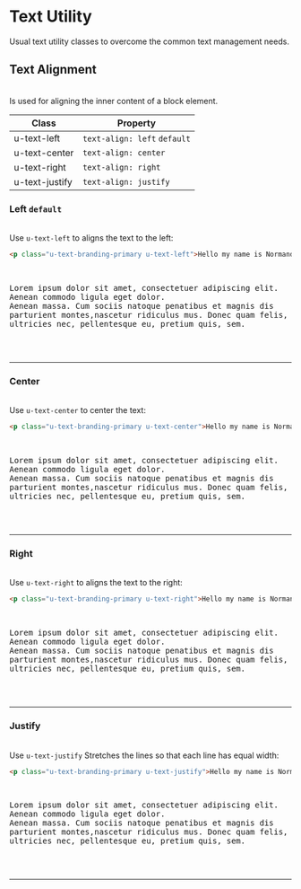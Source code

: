 # Text Utility

Usual text utility classes to overcome the common text management needs.

## Text Alignment

<br> Is used for aligning the inner content of a block element.

| Class         | Property                    |
| ------------- | --------------------------- |
| u-text-left   | `text-align: left` `default`|
| u-text-center | `text-align: center`        |
| u-text-right  | `text-align: right`         |
| u-text-justify| `text-align: justify`       |

### Left `default`
<br> Use `u-text-left` to aligns the text to the left:

```html
<p class="u-text-branding-primary u-text-left">Hello my name is Normandy!</p>
```

<pre>
    <p class="u-text-branding-primary u-text-left">Lorem ipsum dolor sit amet, consectetuer adipiscing elit.<br>Aenean commodo ligula eget dolor.<br>Aenean massa. Cum sociis natoque penatibus et magnis dis<br>parturient montes,nascetur ridiculus mus. Donec quam felis,<br>ultricies nec, pellentesque eu, pretium quis, sem.
    </p>
</pre>

---

### Center
<br> Use `u-text-center` to center the text:

```html
<p class="u-text-branding-primary u-text-center">Hello my name is Normandy!</p>
```

<pre>
    <p class="u-text-branding-primary u-text-center">Lorem ipsum dolor sit amet, consectetuer adipiscing elit.<br>Aenean commodo ligula eget dolor.<br>Aenean massa. Cum sociis natoque penatibus et magnis dis<br>parturient montes,nascetur ridiculus mus. Donec quam felis,<br>ultricies nec, pellentesque eu, pretium quis, sem.
    </p>
</pre> 

---

### Right
<br> Use `u-text-right` to aligns the text to the right:

```html
<p class="u-text-branding-primary u-text-right">Hello my name is Normandy!</p>
```

<pre>
    <p class="u-text-branding-primary u-text-right">Lorem ipsum dolor sit amet, consectetuer adipiscing elit.<br>Aenean commodo ligula eget dolor.<br>Aenean massa. Cum sociis natoque penatibus et magnis dis<br>parturient montes,nascetur ridiculus mus. Donec quam felis,<br>ultricies nec, pellentesque eu, pretium quis, sem.
    </p>
</pre> 

---

### Justify
<br> Use `u-text-justify` Stretches the lines so that each line has equal width:

```html
<p class="u-text-branding-primary u-text-justify">Hello my name is Normandy!</p>
```

<pre>
    <p class="u-text-branding-primary u-text-justify">Lorem ipsum dolor sit amet, consectetuer adipiscing elit.<br>Aenean commodo ligula eget dolor.<br>Aenean massa. Cum sociis natoque penatibus et magnis dis<br>parturient montes,nascetur ridiculus mus. Donec quam felis,<br>ultricies nec, pellentesque eu, pretium quis, sem.
    </p>
</pre> 

---

<style lang="scss">
@import '../../.vuepress/scss/main.scss';
</style>
